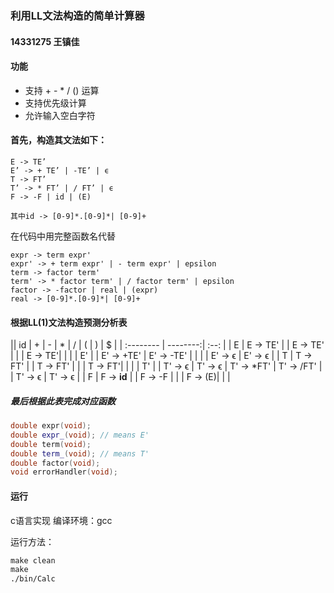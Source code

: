 ### 利用LL文法构造的简单计算器
#### 14331275 王镇佳

#### 功能
+ 支持 + - * / () 运算
+ 支持优先级计算
+ 允许输入空白字符

#### 首先，构造其文法如下：
```
E -> TE’
E’ -> + TE’ | -TE’ | ϵ
T -> FT’
T’ -> * FT’ | / FT’ | ϵ
F -> -F | id | (E)

其中id -> [0-9]*.[0-9]*| [0-9]+
```
在代码中用完整函数名代替
```
expr -> term expr'
expr' -> + term expr' | - term expr' | epsilon
term -> factor term'
term' -> * factor term' | / factor term' | epsilon
factor -> -factor | real | (expr)
real -> [0-9]*.[0-9]*| [0-9]+
```

#### 根据LL(1)文法构造预测分析表

||    id | +  | - | * | / | ( | ) | $ |
| :-------- | --------:| :--: |
| E  | E -> TE' |     | E -> TE' | | | E -> TE'| | |
| E'  | | E' -> +TE'    | E' -> -TE' | | | | E' -> ϵ  | E' -> ϵ  |
| T  | T -> FT' |     | T -> FT' | | | T -> FT'| | |
| T'  | |   T' -> ϵ   | T' -> ϵ  | T' -> *FT' | T' -> /FT' | | T' -> ϵ | T' -> ϵ |
| F  | F -> **id** |     | F -> -F | | | F -> (E)| | |

##### 最后根据此表完成对应函数
```cpp
double expr(void);
double expr_(void); // means E'
double term(void);
double term_(void); // means T'
double factor(void);
void errorHandler(void);
```

#### 运行

c语言实现
编译环境：gcc

运行方法：
```makefile
make clean
make
./bin/Calc
```

